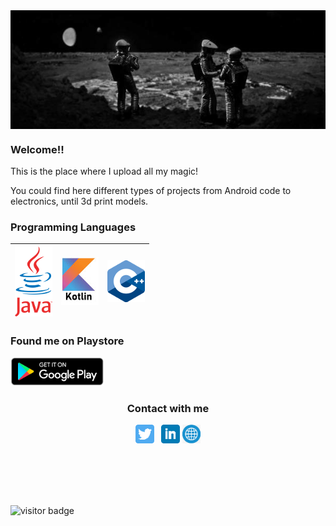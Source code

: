 <img align="center" src="https://raw.githubusercontent.com/sebacipolat/sebacipolat/master/imgs/spaceodissey.jpg" width=800px />

### Welcome!!

This is the place where I upload all my magic!

You could find here different types of projects from Android code to electronics, until 3d print models.



### Programming Languages
|<img src="https://raw.githubusercontent.com/sebacipolat/sebacipolat/master/imgs/java.png" width=60>|  <img src="https://raw.githubusercontent.com/sebacipolat/sebacipolat/master/imgs/kotlin.jpg" width=60>|  <img src="https://raw.githubusercontent.com/sebacipolat/sebacipolat/master/imgs/c%2B%2B.png" width=60>|
|:---:|:---:|:---:|

### Found me on Playstore
<a href="https://play.google.com/store/apps/dev?id=9143791740794410976&hl=en_US"><img width="150" src="https://github.com/sebacipolat/sebacipolat/blob/master/imgs/playstore.png?raw=true"></a>&nbsp;&nbsp;


<div align="center">
  <h3 align="center">Contact with me</h3> 
</div>
<p align='center'>
<a href="https://twitter.com/seba_cipolat"><img height="30" src="https://github.com/sebacipolat/sebacipolat/blob/master/imgs/twitter.png?raw=true"></a>&nbsp;&nbsp;
<a href="https://www.linkedin.com/in/sebastiancipolat"><img height="30" src="https://github.com/sebacipolat/sebacipolat/blob/master/imgs/linkedin.png?raw=true"></a>
<a href="https://www.sebastiancipolat.com"><img height="30" src="https://github.com/sebacipolat/sebacipolat/blob/master/imgs/web.png?raw=true"></a>

</p>

<br>
<br>
<br>
<br>

![visitor badge](https://visitor-badge.glitch.me/badge?page_id=sebacipolat/sebacipolat)

